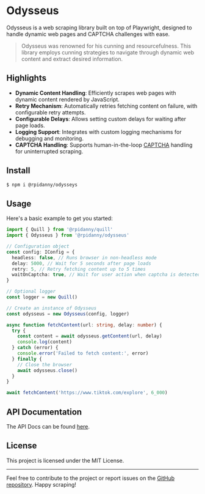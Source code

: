# Odysseus

Odysseus is a web scraping library built on top of Playwright, designed to handle dynamic web pages and CAPTCHA challenges with ease.

> Odysseus was renowned for his cunning and resourcefulness. This library employs cunning strategies to navigate through dynamic web content and extract desired information.

## Highlights

- **Dynamic Content Handling**: Efficiently scrapes web pages with dynamic content rendered by JavaScript.
- **Retry Mechanism**: Automatically retries fetching content on failure, with configurable retry attempts.
- **Configurable Delays**: Allows setting custom delays for waiting after page loads.
- **Logging Support**: Integrates with custom logging mechanisms for debugging and monitoring.
- **CAPTCHA Handling**: Supports human-in-the-loop [CAPTCHA](https://en.wikipedia.org/wiki/CAPTCHA) handling for uninterrupted scraping.

## Install

```sh
$ npm i @rpidanny/odysseys
```

## Usage

Here's a basic example to get you started:

```ts
import { Quill } from '@rpidanny/quill'
import { Odysseus } from '@rpidanny/odysseus'

// Configuration object
const config: IConfig = {
  headless: false, // Runs browser in non-headless mode
  delay: 5000, // Wait for 5 seconds after page loads
  retry: 5, // Retry fetching content up to 5 times
  waitOnCaptcha: true, // Wait for user action when captcha is detected
}

// Optional logger
const logger = new Quill()

// Create an instance of Odysseus
const odysseus = new Odysseus(config, logger)

async function fetchContent(url: string, delay: number) {
  try {
    const content = await odysseus.getContent(url, delay)
    console.log(content)
  } catch (error) {
    console.error('Failed to fetch content:', error)
  } finally {
    // Close the browser
    await odysseus.close()
  }
}

await fetchContent('https://www.tiktok.com/explore', 6_000)
```

## API Documentation

The API Docs can be found [here](docs/API.md).

## License

This project is licensed under the MIT License.

---

Feel free to contribute to the project or report issues on the [GitHub repository](https://github.com/rpidanny/odysseus). Happy scraping!

